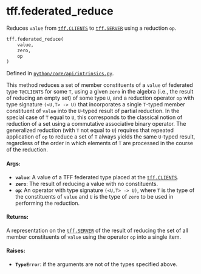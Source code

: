 <div itemscope itemtype="http://developers.google.com/ReferenceObject">
<meta itemprop="name" content="tff.federated_reduce" />
<meta itemprop="path" content="Stable" />
</div>

# tff.federated_reduce

Reduces `value` from <a href="../tff.md#CLIENTS"><code>tff.CLIENTS</code></a> to
<a href="../tff.md#SERVER"><code>tff.SERVER</code></a> using a reduction `op`.

```python
tff.federated_reduce(
    value,
    zero,
    op
)
```

Defined in
[`python/core/api/intrinsics.py`](http://github.com/tensorflow/federated/tree/master/tensorflow_federated/python/core/api/intrinsics.py).

<!-- Placeholder for "Used in" -->

This method reduces a set of member constituents of a `value` of federated type
`T@CLIENTS` for some `T`, using a given `zero` in the algebra (i.e., the result
of reducing an empty set) of some type `U`, and a reduction operator `op` with
type signature `(<U,T> -> U)` that incorporates a single `T`-typed member
constituent of `value` into the `U`-typed result of partial reduction. In the
special case of `T` equal to `U`, this corresponds to the classical notion of
reduction of a set using a commutative associative binary operator. The
generalized reduction (with `T` not equal to `U`) requires that repeated
application of `op` to reduce a set of `T` always yields the same `U`-typed
result, regardless of the order in which elements of `T` are processed in the
course of the reduction.

#### Args:

*   <b>`value`</b>: A value of a TFF federated type placed at the
    <a href="../tff.md#CLIENTS"><code>tff.CLIENTS</code></a>.
*   <b>`zero`</b>: The result of reducing a value with no constituents.
*   <b>`op`</b>: An operator with type signature `(<U,T> -> U)`, where `T` is
    the type of the constituents of `value` and `U` is the type of `zero` to be
    used in performing the reduction.

#### Returns:

A representation on the <a href="../tff.md#SERVER"><code>tff.SERVER</code></a>
of the result of reducing the set of all member constituents of `value` using
the operator `op` into a single item.

#### Raises:

*   <b>`TypeError`</b>: if the arguments are not of the types specified above.
